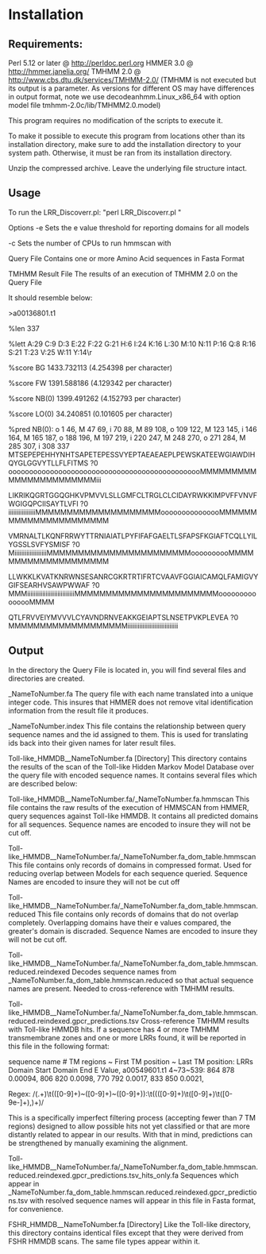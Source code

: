 Installation
=
Requirements:
---
Perl 5.12 or later @ http://perldoc.perl.org
HMMER 3.0 @ http://hmmer.janelia.org/
TMHMM 2.0 @ http://www.cbs.dtu.dk/services/TMHMM-2.0/ (TMHMM is not executed but its output is a parameter. 
As versions for different OS may have differences in output format, note we use decodeanhmm.Linux_x86_64 
with option model file tmhmm-2.0c/lib/TMHMM2.0.model)


This program requires no modification of the scripts to execute it. 

To make it possible to execute this program from locations other than its installation directory, make
sure to add the installation directory to your system path. Otherwise, it must be ran from its installation
directory. 

Unzip the compressed archive. Leave the underlying file structure intact. 


Usage
---
To run the LRR_Discoverr.pl:
"perl LRR_Discoverr.pl <options> <query file> <tmhmm result file>"

Options
-e  Sets the e value threshold for reporting domains for all models

-c	Sets the number of CPUs to run hmmscan with


Query File
Contains one or more Amino Acid sequences in Fasta Format


TMHMM Result File
The results of an execution of TMHMM 2.0  on the Query File

It should resemble below:

\>a00136801.t1

%len 337

%lett A:29 C:9 D:3 E:22 F:22 G:21 H:6 I:24 K:16 L:30 M:10 N:11 P:16 Q:8 R:16 S:21 T:23 V:25 W:11 Y:14\r

%score BG 1433.732113 (4.254398 per character)

%score FW 1391.588186 (4.129342 per character)

%score NB(0) 1399.491262 (4.152793 per character)

%score LO(0) 34.240851 (0.101605 per character)

%pred NB(0): o 1 46, M 47 69, i 70 88, M 89 108, o 109 122, M 123 145, i 146 164, M 165 187, o 188 196, M 197 219, i 220 247, M 248 270, o 271 284, M 285 307, i 308 337
   MTSEPEPEHHYNHTSAPETEPESSVYEPTAEAEAEPLPEWSKATEEWGIAWDIHQYGLGGVYTLLFLFITMS
?0 ooooooooooooooooooooooooooooooooooooooooooooooMMMMMMMMMMMMMMMMMMMMMMMiii

   LIKRIKQGRTGGQGHKVPMVVLSLLGMFCLTRGLCLCIDAYRWKKIMPVFFVNVFWGIGQPCIISAYTLVFI
?0 iiiiiiiiiiiiiiiiMMMMMMMMMMMMMMMMMMMMooooooooooooooMMMMMMMMMMMMMMMMMMMMMM

   VMRNALTLKQNFRRWYTTRNIAIATLPYFIFAFGAELTLSFAPSFKGIAFTCQLLYILYGSSLSVFYSMISF
?0 MiiiiiiiiiiiiiiiiiiiMMMMMMMMMMMMMMMMMMMMMMMoooooooooMMMMMMMMMMMMMMMMMMMM

   LLWKKLKVATKNRWNSESANRCGKRTRTIFRTCVAAVFGGIAICAMQLFAMIGVYGIFSEARHVSAWPWWAF
?0 MMMiiiiiiiiiiiiiiiiiiiiiiiiiiiiMMMMMMMMMMMMMMMMMMMMMMMooooooooooooooMMMM

   QTLFRVVEIYMVVVLCYAVNDRNVEAKKGEIAPTSLNSETPVKPLEVEA
?0 MMMMMMMMMMMMMMMMMMMiiiiiiiiiiiiiiiiiiiiiiiiiiiiii



Output
-
In the directory the Query File is located in, you will find several files and directories are created.

<query file>_NameToNumber.fa
The query file with each name translated into a unique integer code. 
This insures that HMMER does not remove vital identification information from the result file it produces.


<query file>_NameToNumber.index
This file contains the relationship between query sequence names and the id assigned to them. This is used
for translating ids back into their given names for later result files.


Toll-like_HMMDB_<query file>_NameToNumber.fa [Directory]
This directory contains the results of the scan of the Toll-like Hidden Markov Model Database over the query
file with encoded sequence names. It contains several files which are described below:

Toll-like_HMMDB_<query file>_NameToNumber.fa/<query file>_NameToNumber.fa.hmmscan
This file contains the raw results of the execution of HMMSCAN from HMMER, query sequences against Toll-like
HMMDB. It contains all predicted domains for all sequences. Sequence names are encoded to insure they will
not be cut off.


Toll-like_HMMDB_<query file>_NameToNumber.fa/<query file>_NameToNumber.fa_dom_table.hmmscan
This file contains only records of domains in compressed format. Used for reducing overlap between Models for 
each sequence queried. Sequence Names are encoded to insure they will not be cut off


Toll-like_HMMDB_<query file>_NameToNumber.fa/<query file>_NameToNumber.fa_dom_table.hmmscan.reduced
This file contains only records of domains that do not overlap completely. Overlapping domains have their e values
compared, the greater's domain is discraded. Sequence Names are encoded to insure they will not be cut off.


Toll-like_HMMDB_<query file>_NameToNumber.fa/<query file>_NameToNumber.fa_dom_table.hmmscan.reduced.reindexed
Decodes sequence names from <query file>_NameToNumber.fa_dom_table.hmmscan.reduced so that actual sequence names are 
present. Needed to cross-reference with TMHMM results.


Toll-like_HMMDB_<query file>_NameToNumber.fa/<query file>_NameToNumber.fa_dom_table.hmmscan.reduced.reindexed.gpcr_predictions.tsv
Cross-reference TMHMM results with Toll-like HMMDB hits. If a sequence has 4 or more TMHMM transmembrane zones and one or more LRRs found, 
it will be reported in this file in the following format:

sequence name	# TM regions ~ First TM position ~ Last TM position: LRRs Domain Start	Domain End	E Value,
a00549601.t1	4~73~539:	864	878	0.00094,	806	820	0.0098,	770	792	0.0017,	833	850	0.0021,

Regex: /(.+)\t(([0-9]+)~([0-9]+)~([0-9]+)):\t((([0-9]+)\t([0-9]+)\t([0-9e-]+),)+)/

This is a specifically imperfect filtering process (accepting fewer than 7 TM regions) designed to allow possible hits not yet
classified or that are more distantly related to appear in our results. With that in mind, predictions can be strengthened by manually
examining the alignment.


Toll-like_HMMDB_<query file>_NameToNumber.fa/<query file>_NameToNumber.fa_dom_table.hmmscan.reduced.reindexed.gpcr_predictions.tsv_hits_only.fa
Sequences which appear in <query file>_NameToNumber.fa_dom_table.hmmscan.reduced.reindexed.gpcr_predictions.tsv with resolved sequence names will appear in this file in Fasta format, for convenience. 


FSHR_HMMDB_<query file>_NameToNumber.fa [Directory]
Like the Toll-like directory, this directory contains identical files except that they were derived from FSHR HMMDB scans. The same file types
appear within it.


